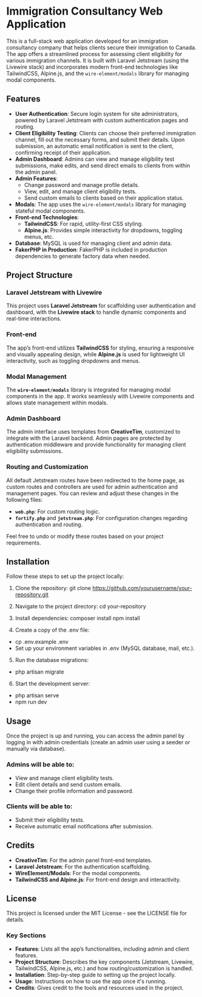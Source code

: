 # Immigration Consultancy Web Application

This is a full-stack web application developed for an immigration consultancy company that helps clients secure their immigration to Canada. The app offers a streamlined process for assessing client eligibility for various immigration channels. It is built with Laravel Jetstream (using the Livewire stack) and incorporates modern front-end technologies like TailwindCSS, Alpine.js, and the `wire-element/modals` library for managing modal components.

## Features

- **User Authentication**: Secure login system for site administrators, powered by Laravel Jetstream with custom authentication pages and routing.
- **Client Eligibility Testing**: Clients can choose their preferred immigration channel, fill out the necessary forms, and submit their details. Upon submission, an automatic email notification is sent to the client, confirming receipt of their application.
- **Admin Dashboard**: Admins can view and manage eligibility test submissions, make edits, and send direct emails to clients from within the admin panel.
- **Admin Features**:
  - Change password and manage profile details.
  - View, edit, and manage client eligibility tests.
  - Send custom emails to clients based on their application status.
- **Modals**: The app uses the `wire-element/modals` library for managing stateful modal components.
- **Front-end Technologies**: 
  - **TailwindCSS**: For rapid, utility-first CSS styling.
  - **Alpine.js**: Provides simple interactivity for dropdowns, toggling menus, etc.
- **Database**: MySQL is used for managing client and admin data.
- **FakerPHP in Production**: FakerPHP is included in production dependencies to generate factory data when needed.

## Project Structure

### Laravel Jetstream with Livewire

This project uses **Laravel Jetstream** for scaffolding user authentication and dashboard, with the **Livewire stack** to handle dynamic components and real-time interactions.

### Front-end

The app’s front-end utilizes **TailwindCSS** for styling, ensuring a responsive and visually appealing design, while **Alpine.js** is used for lightweight UI interactivity, such as toggling dropdowns and menus.

### Modal Management

The **`wire-element/modals`** library is integrated for managing modal components in the app. It works seamlessly with Livewire components and allows state management within modals.

### Admin Dashboard

The admin interface uses templates from **CreativeTim**, customized to integrate with the Laravel backend. Admin pages are protected by authentication middleware and provide functionality for managing client eligibility submissions.

### Routing and Customization

All default Jetstream routes have been redirected to the home page, as custom routes and controllers are used for admin authentication and management pages. You can review and adjust these changes in the following files:

- **`web.php`**: For custom routing logic.
- **`fortify.php`** and **`jetstream.php`**: For configuration changes regarding authentication and routing.

Feel free to undo or modify these routes based on your project requirements.

## Installation

Follow these steps to set up the project locally:

1. Clone the repository:
git clone https://github.com/yourusername/your-repository.git


2. Navigate to the project directory:
cd your-repository
    
3. Install dependencies:
composer install
npm install

4. Create a copy of the .env file:
- cp .env.example .env
- Set up your environment variables in .env (MySQL database, mail, etc.).

5. Run the database migrations:
- php artisan migrate

6. Start the development server:
- php artisan serve
- npm run dev


## Usage
Once the project is up and running, you can access the admin panel by logging in with admin credentials (create an admin user using a seeder or manually via database).

### Admins will be able to:
- View and manage client eligibility tests.
- Edit client details and send custom emails.
- Change their profile information and password.


### Clients will be able to:
- Submit their eligibility tests.
- Receive automatic email notifications after submission.


## Credits
- __CreativeTim__: For the admin panel front-end templates.
- __Laravel Jetstream__: For the authentication scaffolding.
- __WireElement/Modals__: For the modal components.
- __TailwindCSS and Alpine.js__: For front-end design and interactivity.


## License
This project is licensed under the MIT License - see the LICENSE file for details.

### Key Sections
- **Features**: Lists all the app’s functionalities, including admin and client features.
- **Project Structure**: Describes the key components (Jetstream, Livewire, TailwindCSS, Alpine.js, etc.) and how routing/customization is handled.
- **Installation**: Step-by-step guide to setting up the project locally.
- **Usage**: Instructions on how to use the app once it's running.
- **Credits**: Gives credit to the tools and resources used in the project.